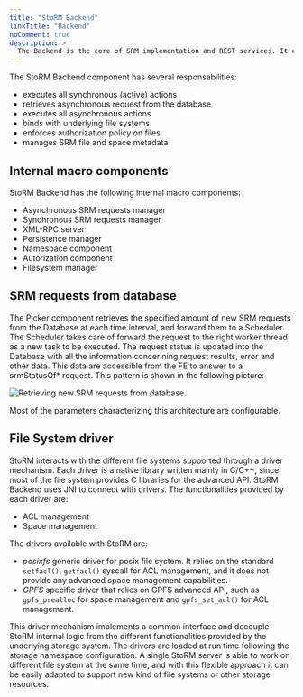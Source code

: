 ```yaml
---
title: "StoRM Backend"
linkTitle: "Backend"
noComment: true
description: >
  The Backend is the core of SRM implementation and REST services. It executes all SRM functionalities, it takes care of file and space metadata management, enforces authorization permissions on files and interacts with external Grid services.
---
```


The StoRM Backend component has several responsabilities:

* executes all synchronous (active) actions
* retrieves asynchronous request from the database
* executes all asynchronous actions
* binds with underlying file systems
* enforces authorization policy on files
* manages SRM file and space metadata

## Internal macro components

StoRM Backend has the following internal macro components:

* Asynchronous SRM requests manager
* Synchronous SRM requests manager
* XML-RPC server
* Persistence manager
* Namespace component
* Autorization component
* Filesystem manager

## SRM requests from database

The Picker component retrieves the specified amount of new SRM requests from the Database at each time interval, and forward them to a Scheduler. The Scheduler takes care of forward the request to the right worker thread as a new task to be executed. The request status is updated into the Database with all the information concerining request results, error and other data. This data are accessible from the FE to answer to a srmStatusOf\* request. This pattern is shown in the following picture:

![Retrieving new SRM requests from database.](/storm-docs/images/reqfromdb.png "Figure 1. Retrieving new SRM requests from database.")

Most of the parameters characterizing this architecture are configurable.

## File System driver

StoRM interacts with the different file systems supported through a driver mechanism. Each driver is a native library written mainly in C/C++, since most of the file system provides C libraries for the advanced API. StoRM Backend uses JNI to connect with drivers. The functionalities provided by each driver are:

* ACL management
* Space management

The drivers available with StoRM are:

* _posixfs_ generic driver for posix file system. It relies on the standard ```setfacl()```, ```getfacl()``` syscall for ACL management, and it does not provide any advanced space management capabilities.
* _GPFS_ specific driver that relies on GPFS advanced API, such as ```gpfs_prealloc``` for space management and ```gpfs_set_acl()``` for ACL management.

This driver mechanism implements a common interface and decouple StoRM internal logic from the different functionalities provided by the underlying storage system. The drivers are loaded at run time following the storage namespace configuration. A single StoRM server is able to work on different file system at the same time, and with this flexible approach it can be easily adapted to support new kind of file systems or other storage resources.